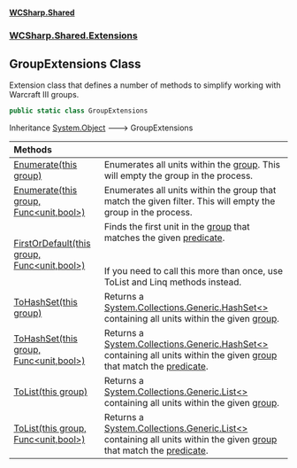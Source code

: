 #### [WCSharp.Shared](index.md 'index')
### [WCSharp.Shared.Extensions](WCSharp.Shared.Extensions.md 'WCSharp.Shared.Extensions')

## GroupExtensions Class

Extension class that defines a number of methods to simplify working with Warcraft III groups.

```csharp
public static class GroupExtensions
```

Inheritance [System.Object](https://docs.microsoft.com/en-us/dotnet/api/System.Object 'System.Object') &#129106; GroupExtensions

| Methods | |
| :--- | :--- |
| [Enumerate(this group)](WCSharp.Shared.Extensions.GroupExtensions.Enumerate(thisWar3Api.Common.group).md 'WCSharp.Shared.Extensions.GroupExtensions.Enumerate(this War3Api.Common.group)') | Enumerates all units within the [group](WCSharp.Shared.Extensions.GroupExtensions.Enumerate(thisWar3Api.Common.group).md#WCSharp.Shared.Extensions.GroupExtensions.Enumerate(thisWar3Api.Common.group).group 'WCSharp.Shared.Extensions.GroupExtensions.Enumerate(this War3Api.Common.group).group'). This will empty the group in the process. |
| [Enumerate(this group, Func&lt;unit,bool&gt;)](WCSharp.Shared.Extensions.GroupExtensions.Enumerate(thisWar3Api.Common.group,System.Func_War3Api.Common.unit,bool_).md 'WCSharp.Shared.Extensions.GroupExtensions.Enumerate(this War3Api.Common.group, System.Func<War3Api.Common.unit,bool>)') | Enumerates all units within the group that match the given filter. This will empty the group in the process. |
| [FirstOrDefault(this group, Func&lt;unit,bool&gt;)](WCSharp.Shared.Extensions.GroupExtensions.FirstOrDefault(thisWar3Api.Common.group,System.Func_War3Api.Common.unit,bool_).md 'WCSharp.Shared.Extensions.GroupExtensions.FirstOrDefault(this War3Api.Common.group, System.Func<War3Api.Common.unit,bool>)') | Finds the first unit in the [group](WCSharp.Shared.Extensions.GroupExtensions.FirstOrDefault(thisWar3Api.Common.group,System.Func_War3Api.Common.unit,bool_).md#WCSharp.Shared.Extensions.GroupExtensions.FirstOrDefault(thisWar3Api.Common.group,System.Func_War3Api.Common.unit,bool_).group 'WCSharp.Shared.Extensions.GroupExtensions.FirstOrDefault(this War3Api.Common.group, System.Func<War3Api.Common.unit,bool>).group') that matches the given [predicate](WCSharp.Shared.Extensions.GroupExtensions.FirstOrDefault(thisWar3Api.Common.group,System.Func_War3Api.Common.unit,bool_).md#WCSharp.Shared.Extensions.GroupExtensions.FirstOrDefault(thisWar3Api.Common.group,System.Func_War3Api.Common.unit,bool_).predicate 'WCSharp.Shared.Extensions.GroupExtensions.FirstOrDefault(this War3Api.Common.group, System.Func<War3Api.Common.unit,bool>).predicate').<br/><br/><br/>If you need to call this more than once, use ToList and Linq methods instead. |
| [ToHashSet(this group)](WCSharp.Shared.Extensions.GroupExtensions.ToHashSet(thisWar3Api.Common.group).md 'WCSharp.Shared.Extensions.GroupExtensions.ToHashSet(this War3Api.Common.group)') | Returns a [System.Collections.Generic.HashSet&lt;&gt;](https://docs.microsoft.com/en-us/dotnet/api/System.Collections.Generic.HashSet-1 'System.Collections.Generic.HashSet`1') containing all units within the given [group](WCSharp.Shared.Extensions.GroupExtensions.ToHashSet(thisWar3Api.Common.group).md#WCSharp.Shared.Extensions.GroupExtensions.ToHashSet(thisWar3Api.Common.group).group 'WCSharp.Shared.Extensions.GroupExtensions.ToHashSet(this War3Api.Common.group).group'). |
| [ToHashSet(this group, Func&lt;unit,bool&gt;)](WCSharp.Shared.Extensions.GroupExtensions.ToHashSet(thisWar3Api.Common.group,System.Func_War3Api.Common.unit,bool_).md 'WCSharp.Shared.Extensions.GroupExtensions.ToHashSet(this War3Api.Common.group, System.Func<War3Api.Common.unit,bool>)') | Returns a [System.Collections.Generic.HashSet&lt;&gt;](https://docs.microsoft.com/en-us/dotnet/api/System.Collections.Generic.HashSet-1 'System.Collections.Generic.HashSet`1') containing all units within the given [group](WCSharp.Shared.Extensions.GroupExtensions.ToHashSet(thisWar3Api.Common.group,System.Func_War3Api.Common.unit,bool_).md#WCSharp.Shared.Extensions.GroupExtensions.ToHashSet(thisWar3Api.Common.group,System.Func_War3Api.Common.unit,bool_).group 'WCSharp.Shared.Extensions.GroupExtensions.ToHashSet(this War3Api.Common.group, System.Func<War3Api.Common.unit,bool>).group') that match the [predicate](WCSharp.Shared.Extensions.GroupExtensions.ToHashSet(thisWar3Api.Common.group,System.Func_War3Api.Common.unit,bool_).md#WCSharp.Shared.Extensions.GroupExtensions.ToHashSet(thisWar3Api.Common.group,System.Func_War3Api.Common.unit,bool_).predicate 'WCSharp.Shared.Extensions.GroupExtensions.ToHashSet(this War3Api.Common.group, System.Func<War3Api.Common.unit,bool>).predicate'). |
| [ToList(this group)](WCSharp.Shared.Extensions.GroupExtensions.ToList(thisWar3Api.Common.group).md 'WCSharp.Shared.Extensions.GroupExtensions.ToList(this War3Api.Common.group)') | Returns a [System.Collections.Generic.List&lt;&gt;](https://docs.microsoft.com/en-us/dotnet/api/System.Collections.Generic.List-1 'System.Collections.Generic.List`1') containing all units within the given [group](WCSharp.Shared.Extensions.GroupExtensions.ToList(thisWar3Api.Common.group).md#WCSharp.Shared.Extensions.GroupExtensions.ToList(thisWar3Api.Common.group).group 'WCSharp.Shared.Extensions.GroupExtensions.ToList(this War3Api.Common.group).group'). |
| [ToList(this group, Func&lt;unit,bool&gt;)](WCSharp.Shared.Extensions.GroupExtensions.ToList(thisWar3Api.Common.group,System.Func_War3Api.Common.unit,bool_).md 'WCSharp.Shared.Extensions.GroupExtensions.ToList(this War3Api.Common.group, System.Func<War3Api.Common.unit,bool>)') | Returns a [System.Collections.Generic.List&lt;&gt;](https://docs.microsoft.com/en-us/dotnet/api/System.Collections.Generic.List-1 'System.Collections.Generic.List`1') containing all units within the given [group](WCSharp.Shared.Extensions.GroupExtensions.ToList(thisWar3Api.Common.group,System.Func_War3Api.Common.unit,bool_).md#WCSharp.Shared.Extensions.GroupExtensions.ToList(thisWar3Api.Common.group,System.Func_War3Api.Common.unit,bool_).group 'WCSharp.Shared.Extensions.GroupExtensions.ToList(this War3Api.Common.group, System.Func<War3Api.Common.unit,bool>).group') that match the [predicate](WCSharp.Shared.Extensions.GroupExtensions.ToList(thisWar3Api.Common.group,System.Func_War3Api.Common.unit,bool_).md#WCSharp.Shared.Extensions.GroupExtensions.ToList(thisWar3Api.Common.group,System.Func_War3Api.Common.unit,bool_).predicate 'WCSharp.Shared.Extensions.GroupExtensions.ToList(this War3Api.Common.group, System.Func<War3Api.Common.unit,bool>).predicate'). |
